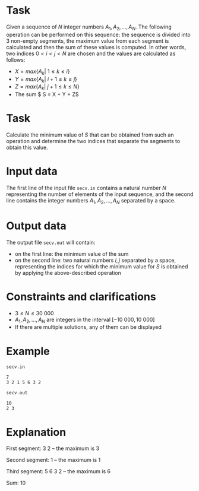 # Task

Given a sequence of $N$ integer numbers $A_1, A_2, \ldots , A_N$. The following operation can be performed on this sequence: the sequence is divided into $3$ non-empty segments, the maximum value from each segment is calculated and then the sum of these values is computed. In other words, two indices $0 < i < j < N$ are chosen and the values are calculated as follows:

* $X = max \{ A_k | \ 1 \leq k \leq i \}$
* $Y = max \{ A_k | \ i+1 \leq k \leq j \}$
* $Z = max \{ A_k | \ j+1 \leq k \leq N \}$
* The sum $ S = X + Y + Z$

# Task

Calculate the minimum value of $S$ that can be obtained from such an operation and determine the two indices that separate the segments to obtain this value.

# Input data

The first line of the input file `secv.in` contains a natural number $N$ representing the number of elements of the input sequence, and the second line contains the integer numbers $A_1, A_2, \ldots, A_N$ separated by a space.

# Output data

The output file `secv.out` will contain:

- on the first line: the minimum value of the sum
- on the second line: two natural numbers $i, j$ separated by a space, representing the indices for which the minimum value for $S$ is obtained by applying the above-described operation

# Constraints and clarifications

* $3 \leq N \leq 30\ 000$
* $A_1, A_2, \ldots , A_N$ are integers in the interval $[-10\ 000, 10\ 000]$
* If there are multiple solutions, any of them can be displayed

# Example

`secv.in`
```
7
3 2 1 5 6 3 2
```

`secv.out`
```
10
2 3
```

# Explanation

First segment: $3\ 2$ – the maximum is $3$

Second segment: $1$ – the maximum is $1$

Third segment: $5\ 6\ 3\ 2$ – the maximum is $6$

Sum: $10$